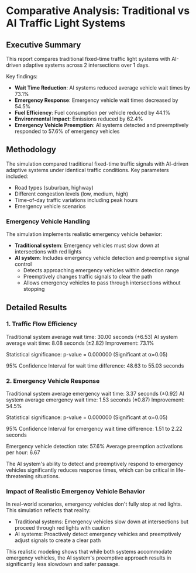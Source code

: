 # Comparative Analysis: Traditional vs AI Traffic Light Systems

## Executive Summary

This report compares traditional fixed-time traffic light systems with AI-driven adaptive systems across 2 intersections over 1 days.

Key findings:
- **Wait Time Reduction**: AI systems reduced average vehicle wait times by 73.1%
- **Emergency Response**: Emergency vehicle wait times decreased by 54.5%
- **Fuel Efficiency**: Fuel consumption per vehicle reduced by 44.1%
- **Environmental Impact**: Emissions reduced by 62.4%
- **Emergency Vehicle Preemption**: AI systems detected and preemptively responded to 57.6% of emergency vehicles

## Methodology

The simulation compared traditional fixed-time traffic signals with AI-driven adaptive systems under identical traffic conditions.
Key parameters included:
- Road types (suburban, highway)
- Different congestion levels (low, medium, high)
- Time-of-day traffic variations including peak hours
- Emergency vehicle scenarios

### Emergency Vehicle Handling
The simulation implements realistic emergency vehicle behavior:
- **Traditional system**: Emergency vehicles must slow down at intersections with red lights
- **AI system**: Includes emergency vehicle detection and preemptive signal control
  - Detects approaching emergency vehicles within detection range
  - Preemptively changes traffic signals to clear the path
  - Allows emergency vehicles to pass through intersections without stopping

## Detailed Results

### 1. Traffic Flow Efficiency

Traditional system average wait time: 30.00 seconds (±6.53)
AI system average wait time: 8.08 seconds (±2.82)
Improvement: 73.1%

Statistical significance: p-value = 0.000000 (Significant at α=0.05)

95% Confidence Interval for wait time difference: 48.63 to 55.03 seconds

### 2. Emergency Vehicle Response

Traditional system average emergency wait time: 3.37 seconds (±0.92)
AI system average emergency wait time: 1.53 seconds (±0.87)
Improvement: 54.5%

Statistical significance: p-value = 0.000000 (Significant at α=0.05)

95% Confidence Interval for emergency wait time difference: 1.51 to 2.22 seconds

Emergency vehicle detection rate: 57.6%
Average preemption activations per hour: 6.67

The AI system's ability to detect and preemptively respond to emergency vehicles significantly reduces response times, which can be critical in life-threatening situations.

### Impact of Realistic Emergency Vehicle Behavior

In real-world scenarios, emergency vehicles don't fully stop at red lights. This simulation reflects that reality:
- Traditional systems: Emergency vehicles slow down at intersections but proceed through red lights with caution
- AI systems: Proactively detect emergency vehicles and preemptively adjust signals to create a clear path

This realistic modeling shows that while both systems accommodate emergency vehicles, the AI system's preemptive approach results in significantly less slowdown and safer passage.